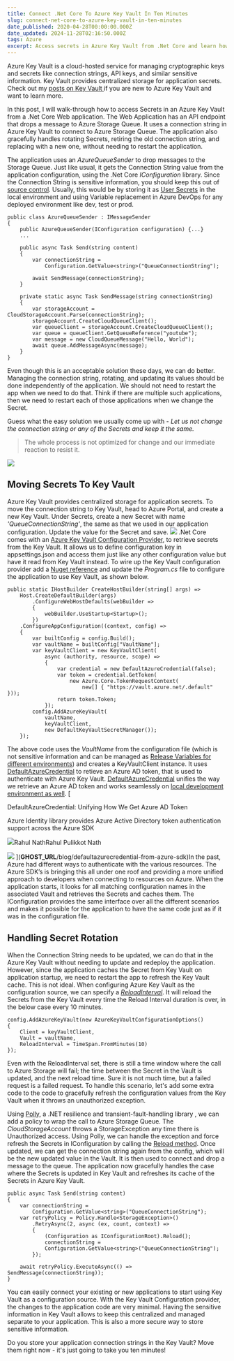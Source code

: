 ```yaml
---
title: Connect .Net Core To Azure Key Vault In Ten Minutes
slug: connect-net-core-to-azure-key-vault-in-ten-minutes
date_published: 2020-04-28T00:00:00.000Z
date_updated: 2024-11-28T02:16:50.000Z
tags: Azure
excerpt: Access secrets in Azure Key Vault from .Net Core and learn how to elegantly handle when rotating secrets.
---
```


Azure Key Vault is a cloud-hosted service for managing cryptographic keys and secrets like connection strings, API keys, and similar sensitive information. Key Vault provides centralized storage for application secrets. Check out my [posts on Key Vault ](__GHOST_URL__/tag/azure-key-vault/) if you are new to Azure Key Vault and want to learn more.

In this post, I will walk-through how to access Secrets in an Azure Key Vault from a .Net Core Web application. The Web Application has an API endpoint that drops a message to Azure Storage Queue. It uses a connection string in Azure Key Vault to connect to Azure Storage Queue. The application also gracefully handles rotating Secrets, retiring the old connection string, and replacing with a new one, without needing to restart the application.

The application uses an *AzureQueueSender* to drop messages to the Storage Queue. Just like usual, it gets the Connection String value from the application configuration, using the .Net Core *IConfiguration* library. Since the Connection String is sensitive information, you should keep this out of [source control](__GHOST_URL__/blog/keeping-sensitive-configuration-data-out-of-source-control/). Usually, this would be by storing it as [User Secrets](https://docs.microsoft.com/en-us/aspnet/core/security/app-secrets) in the local environment and using Variable replacement in Azure DevOps for any deployed environment like dev, test or prod.

    public class AzureQueueSender : IMessageSender
    {
        public AzureQueueSender(IConfiguration configuration) {...}
        ...
    
        public async Task Send(string content)
        {
            var connectionString =
                Configuration.GetValue<string>("QueueConnectionString");
    
            await SendMessage(connectionString);
        }
    
        private static async Task SendMessage(string connectionString)
        {
            var storageAccount = CloudStorageAccount.Parse(connectionString);
            storageAccount.CreateCloudQueueClient();
            var queueClient = storageAccount.CreateCloudQueueClient();
            var queue = queueClient.GetQueueReference("youtube");
            var message = new CloudQueueMessage("Hello, World");
            await queue.AddMessageAsync(message);
        }
    }
    

Even though this is an acceptable solution these days, we can do better. Managing the connection string, rotating, and updating its values should be done independently of the application. We should not need to restart the app when we need to do that. Think if there are multiple such applications, then we need to restart each of those applications when we change the Secret.

Guess what the easy solution we usually come up with - *Let us not change the connection string or any of the Secrets and keep it the same.*

> The whole process is not optimized for change and our immediate reaction to resist it.

[![](__GHOST_URL__/content/images/asp_net_core_banner.png)](https://www.youtube.com/playlist?list=PL59L9XrzUa-nqfCHIKazYMFRKapPNI4sP)
## Moving Secrets To Key Vault

Azure Key Vault provides centralized storage for application secrets. To move the connection string to Key Vault, head to Azure Portal, and create a new Key Vault. Under Secrets, create a new Secret with name *'QueueConnectionString'*, the same as that we used in our application configuration. Update the value for the Secret and save.
![](__GHOST_URL__/content/images/keyvault_secrets.jpg)
.Net Core comes with an [Azure Key Vault Configuration Provider](https://docs.microsoft.com/en-us/aspnet/core/security/key-vault-configuration?view=aspnetcore-3.1), to retrieve secrets from the Key Vault. It allows us to define configuration key in appsettings.json and access them just like any other configuration value but have it read from Key Vault instead. To wire up the Key Vault configuration provider add a [Nuget reference](https://www.nuget.org/packages/Microsoft.Extensions.Configuration.AzureKeyVault/) and update the *Program.cs* file to configure the application to use Key Vault, as shown below.

    public static IHostBuilder CreateHostBuilder(string[] args) =>
        Host.CreateDefaultBuilder(args)
            .ConfigureWebHostDefaults(webBuilder =>
            {
                webBuilder.UseStartup<Startup>();
            })
        .ConfigureAppConfiguration((context, config) =>
        {
            var builtConfig = config.Build();
            var vaultName = builtConfig["VaultName"];
            var keyVaultClient = new KeyVaultClient(
                async (authority, resource, scope) =>
                {
                    var credential = new DefaultAzureCredential(false);
                    var token = credential.GetToken(
                        new Azure.Core.TokenRequestContext(
                            new[] { "https://vault.azure.net/.default" }));
                    return token.Token;
                });
            config.AddAzureKeyVault(
                vaultName,
                keyVaultClient,
                new DefaultKeyVaultSecretManager());
        });
    

The above code uses the *VaultName* from the configuration file (which is not sensitive information and can be managed as [Release Variables for different environments](https://www.youtube.com/watch?v=OFr6Vkw0mq8)) and creates a KeyVaultClient instance. It uses [DefaultAzureCredential](__GHOST_URL__/blog/defaultazurecredential-from-azure-sdk/) to retieve an Azure AD token, that is used to authenticate with Azure Key Vault. [DefaultAzureCredential](__GHOST_URL__/blog/defaultazurecredential-from-azure-sdk/) unifies the way we retrieve an Azure AD token and works seamlessly on [local development environment as well](__GHOST_URL__/blog/azure-managed-service-identity-and-local-development/).
[

DefaultAzureCredential: Unifying How We Get Azure AD Token

Azure Identity library provides Azure Active Directory token authentication support across the Azure SDK

![](__GHOST_URL__/favicon.ico)Rahul NathRahul Pulikkot Nath

![](__GHOST_URL__/content/images/pfx_security.jpg)
](__GHOST_URL__/blog/defaultazurecredential-from-azure-sdk)In the past, Azure had different ways to authenticate with the various resources. The Azure SDK’s is bringing this all under one roof and providing a more unified approach to developers when connecting to resources on Azure.
When the application starts, it looks for all matching configuration names in the associated Vault and retrieves the Secrets and caches them. The IConfiguration provides the same interface over all the different scenarios and makes it possible for the application to have the same code just as if it was in the configuration file.

## Handling Secret Rotation

When the Connection String needs to be updated, we can do that in the Azure Key Vault without needing to update and redeploy the application. However, since the application caches the Secret from Key Vault on application startup, we need to restart the app to refresh the Key Vault cache. This is not ideal. When configuring Azure Key Vault as the configuration source, we can specify a *[ReloadInterval](https://docs.microsoft.com/en-us/aspnet/core/security/key-vault-configuration?view=aspnetcore-3.1#configuration-options)*. It will reload the Secrets from the Key Vault every time the Reload Interval duration is over, in the below case every 10 minutes.

    config.AddAzureKeyVault(new AzureKeyVaultConfigurationOptions()
    {
        Client = keyVaultClient,
        Vault = vaultName,
        ReloadInterval = TimeSpan.FromMinutes(10)
    });
    

Even with the ReloadInterval set, there is still a time window where the call to Azure Storage will fail; the time between the Secret in the Vault is updated, and the next reload time. Sure it is not much time, but a failed request is a failed request. To handle this scenario, let's add some extra code to the code to gracefully refresh the configuration values from the Key Vault when it throws an unauthorized exception.

Using [Polly](https://github.com/App-vNext/Polly), a .NET resilience and transient-fault-handling library , we can add a policy to wrap the call to Azure Storage Queue. The *CloudStorageAccount* throws a StorageException any time there is Unauthorized access. Using Polly, we can handle the exception and force refresh the Secrets in IConfiguration by calling the [Reload method](https://docs.microsoft.com/en-us/aspnet/core/security/key-vault-configuration?view=aspnetcore-3.1#reload-secrets). Once updated, we can get the connection string again from the config, which will be the new updated value in the Vault. It is then used to connect and drop a message to the queue. The application now gracefully handles the case where the Secrets is updated in Key Vault and refreshes its cache of the Secrets in Azure Key Vault.

    public async Task Send(string content)
    {
        var connectionString =
            Configuration.GetValue<string>("QueueConnectionString");
        var retryPolicy = Policy.Handle<StorageException>()
            .RetryAsync(2, async (ex, count, context) =>
            {
                (Configuration as IConfigurationRoot).Reload();
                connectionString =
                Configuration.GetValue<string>("QueueConnectionString");
            });
    
        await retryPolicy.ExecuteAsync(() => SendMessage(connectionString));
    }
    

You can easily connect your existing or new applications to start using Key Vault as a configuration source. With the Key Vault Configuration provider, the changes to the application code are very minimal. Having the sensitive information in Key Vault allows to keep this centralized and managed separate to your application. This is also a more secure way to store sensitive information.

Do you store your application connection strings in the Key Vault? Move them right now - it's just going to take you ten minutes!
